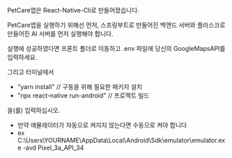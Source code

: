 PetCare앱은 React-Native-Cli로 만들어졌습니다. 

PetCare앱을 실행하기 위해선 먼저, 스프링부트로 만들어진 백엔드 서버와 플라스크로 만들어진 AI 서버를 먼저 실행해야 합니다.

실행에 성공하였다면 프론트 폴더로 이동하고 .env 파일에 당신의 GoogleMapsAPI를 입력하세요.

그리고 터미널에서 

 - "yarn install" // 구동을 위해 필요한 패키지 설치
 - "npx react-native run-android" // 프로젝트 빌드

을(를) 입력하십시오. 

 - 만약 애뮬레이터가 자동으로 켜지지 않는다면 수동으로 켜야 합니다
 - ex C:\Users\YOURNAME\AppData\Local\Android\Sdk\emulator\emulator.exe -avd Pixel_3a_API_34
